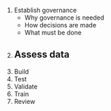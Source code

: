 1. Establish governance
    - Why governance is needed
    - How decisions are made
    - What must be done
2. Assess data
    - 
3. Build
4. Test
5. Validate
6. Train
7. Review
